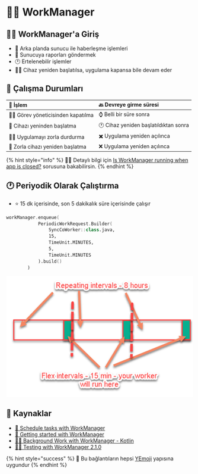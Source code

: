 # 👷‍♂️ WorkManager

## 🚴‍♂️ WorkManager'a Giriş

* 🔄 Arka planda sunucu ile haberleşme işlemleri
* 📜 Sunucuya raporları göndermek
* 🕐 Ertelenebilir işlemler
* 💁‍♂️ Cihaz yeniden başlatılsa, uygulama kapansa bile devam eder

## 🐥 Çalışma Durumları

| 🔸 İşlem | 🔙 Devreye girme süresi |
| :--- | :--- |
| 👨‍💼️ Görev yöneticisinden kapatılma | ⌚ Belli bir süre sonra |
| 🔁 Cihazı yeninden başlatma | 🕐 Cihaz yeniden başlatıldıktan sonra |
| 👮‍♂️ Uygulamayı zorla durdurma | ✖️ Uygulama yeniden açılınca |
| 🧹 Zorla cihazı yeniden başlatma | ❌ Uygulama yeniden açılınca |

{% hint style="info" %}
‍🧙‍♂ Detaylı bilgi için [Is WorkManager running when app is closed?](https://stackoverflow.com/questions/50682061/android-is-workmanager-running-when-app-is-closed) sorusuna bakabilirsin.
{% endhint %}

## 🕐 Periyodik Olarak Çalıştırma

* ⭐ 15 dk içerisinde, son 5 dakikalık süre içerisinde çalışır

```kotlin
workManager.enqueue(
			PeriodicWorkRequest.Builder(
				SyncCoWorker::class.java,
				15,
				TimeUnit.MINUTES,
				5,
				TimeUnit.MINUTES
			).build()
		)
```

![](../.gitbook/assets/workmanager_period.png)

## 🧐 Kaynaklar

* [📖 Schedule tasks with WorkManager](https://developer.android.com/topic/libraries/architecture/workmanager)
* [📖 Getting started with WorkManager](https://developer.android.com/topic/libraries/architecture/workmanager/basics)
* [👨‍🏫 Background Work with WorkManager - Kotlin](https://codelabs.developers.google.com/codelabs/android-workmanager-kt/#0)
* [👨‍🔬 Testing with WorkManager 2.1.0](https://developer.android.com/topic/libraries/architecture/workmanager/how-to/testing-210)

{% hint style="success" %}
🚀 Bu bağlantıların hepsi [YEmoji](https://emoji.yemreak.com/kullanim/baglantilar) yapısına uygundur
{% endhint %}

